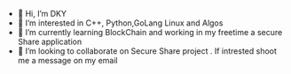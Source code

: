 - 👋 Hi, I’m DKY
- 👀 I’m interested in C++, Python,GoLang Linux  and Algos
- 🌱 I’m currently learning BlockChain and working in my freetime a secure Share application
- 💞️ I’m looking to collaborate on Secure Share project . If intrested shoot me a message on my email
